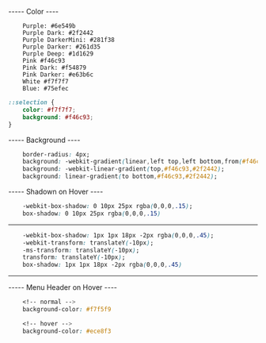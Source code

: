 ----- Color ----

```
    Purple: #6e549b
    Purple Dark: #2f2442
    Purple DarkerMini: #281f38
    Purple Darker: #261d35
    Purple Deep: #1d1629
    Pink #f46c93
    Pink Dark: #f54879
    Pink Darker: #e63b6c
    White #f7f7f7
    Blue: #75efec
```

```css
::selection {
    color: #f7f7f7;
    background: #f46c93;
}
```
----- Background ----

```css
    border-radius: 4px;
    background: -webkit-gradient(linear,left top,left bottom,from(#f46c93),to(#2f2442));
    background: -webkit-linear-gradient(top,#f46c93,#2f2442);
    background: linear-gradient(to bottom,#f46c93,#2f2442);
```

----- Shadown on Hover ----

```css
	-webkit-box-shadow: 0 10px 25px rgba(0,0,0,.15);
	box-shadow: 0 10px 25px rgba(0,0,0,.15)
```

-------

```css
    -webkit-box-shadow: 1px 1px 18px -2px rgba(0,0,0,.45);
    -webkit-transform: translateY(-10px);
    -ms-transform: translateY(-10px);
    transform: translateY(-10px);
    box-shadow: 1px 1px 18px -2px rgba(0,0,0,.45)
```
-------

----- Menu Header on Hover ----

```css
    <!-- normal -->
    background-color: #f7f5f9

    <!-- hover -->
    background-color: #ece8f3
```